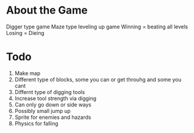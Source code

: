 About the Game
==============

Digger type game
Maze type leveling up game
Winning = beating all levels
Losing = Dieing

Todo
====

1. Make map
  1. Different type of blocks, some you can or get throuhg and some you cant
  1. Differnt type of digging tools
  1. Increase tool strength via digging
1. Can only go down or side ways
  1. Possibly small jump up
1. Sprite for enemies and hazards
1. Physics for falling